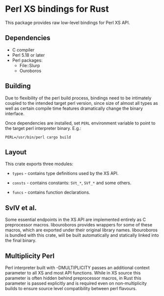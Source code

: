 # Perl XS bindings for Rust

This package provides raw low-level bindings for Perl XS API.

## Dependencies

* C compiler
* Perl 5.18 or later
* Perl packages:
  * File::Slurp
  * Ouroboros

## Building

Due to flexibility of the perl build process, bindings need to be intimately
coupled to the intended target perl version, since size of almost all types as
well as certain compile time features dramatically change the binary interface.

Once dependencies are installed, set `PERL` environment variable to point to
the target perl interpreter binary. E.g.:

    PERL=/usr/bin/perl cargo build

## Layout

This crate exports three modules:

* `types` - contains type definitions used by the XS API.

* `consts` - contains constants: `SVt_*`, `SVf_*` and some others.

* `funcs` - contains function declarations.

## SvIV et al.

Some essential endpoints in the XS API are implemented entirely as C
preprocessor macros. libouroboros provides wrappers for some of these macros,
which are exported under their original library names. libouroboros is bundled
with this crate, will be built automatically and statically linked into the
final binary.

## Multiplicity Perl

Perl interpreter built with -DMULTIPLICITY passes an additional context
parameter to all XS and most API functions. While in XS source this parameter
is often hidden behind preprocessor macros, in Rust this parameter is passed
explicitly and is required even on non-multiplicity builds to ensure source
level compatibility between perl flavours.
